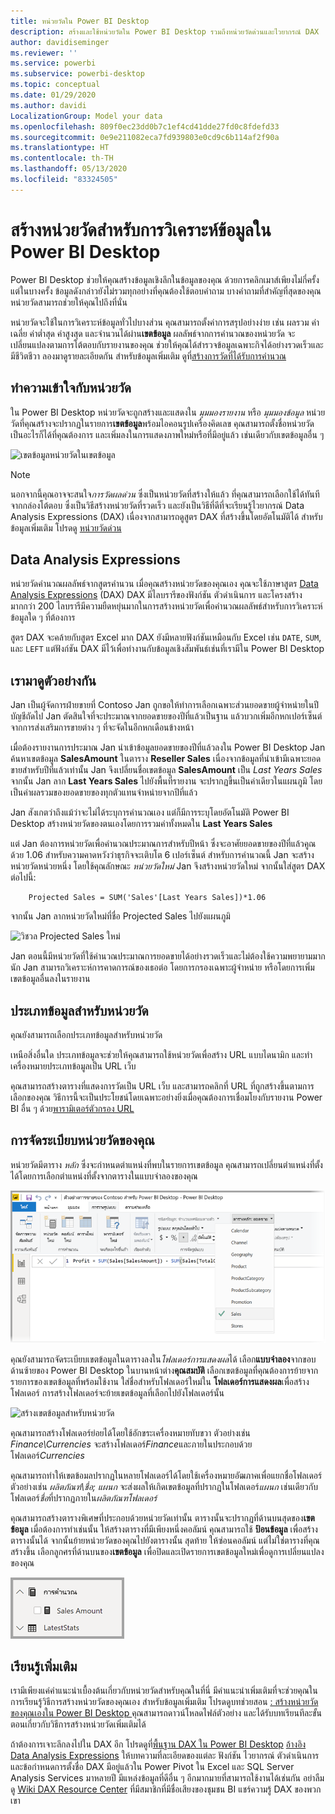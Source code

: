 ```yaml
---
title: หน่วยวัดใน Power BI Desktop
description: สร้างและใช้หน่วยวัดใน Power BI Desktop รวมถึงหน่วยวัดด่วนและไวยากรณ์ DAX
author: davidiseminger
ms.reviewer: ''
ms.service: powerbi
ms.subservice: powerbi-desktop
ms.topic: conceptual
ms.date: 01/29/2020
ms.author: davidi
LocalizationGroup: Model your data
ms.openlocfilehash: 809f0ec23dd0b7c1ef4cd41dde27fd0c8fdefd33
ms.sourcegitcommit: 0e9e211082eca7fd939803e0cd9c6b114af2f90a
ms.translationtype: HT
ms.contentlocale: th-TH
ms.lasthandoff: 05/13/2020
ms.locfileid: "83324505"
---
```

# <a name="create-measures-for-data-analysis-in-power-bi-desktop"></a>สร้างหน่วยวัดสำหรับการวิเคราะห์ข้อมูลใน Power BI Desktop

Power BI Desktop ช่วยให้คุณสร้างข้อมูลเชิงลึกในข้อมูลของคุณ ด้วยการคลิกเมาส์เพียงไม่กี่ครั้ง แต่ในบางครั้ง ข้อมูลดังกล่าวยังไม่รวมทุกอย่างที่คุณต้องใช้ตอบคำถาม บางคำถามที่สำคัญที่สุดของคุณ หน่วยวัดสามารถช่วยให้คุณไปถึงที่นั่น

หน่วยวัดจะใช้ในการวิเคราะห์ข้อมูลทั่วไปบางส่วน คุณสามารถตั้งค่าการสรุปอย่างง่าย เช่น ผลรวม ค่าเฉลี่ย ค่าต่ำสุด ค่าสูงสุด และจำนวนได้ผ่าน**เขตข้อมูล** ผลลัพธ์จากการคำนวณของหน่วยวัด จะเปลี่ยนแปลงตามการโต้ตอบกับรายงานของคุณ ช่วยให้คุณได้สำรวจข้อมูลเฉพาะกิจได้อย่างรวดเร็วและมีชีวิตชีวา ลองมาดูรายละเอียดกัน สำหรับข้อมูลเพิ่มเติม ดูที่[สร้างการวัดที่ได้รับการคำนวณ](/learn/modules/model-data-power-bi/4b-create-calculated-measures)

## <a name="understanding-measures"></a>ทำความเข้าใจกับหน่วยวัด

ใน Power BI Desktop หน่วยวัดจะถูกสร้างและแสดงใน *มุมมองรายงาน* หรือ *มุมมองข้อมูล* หน่วยวัดที่คุณสร้างจะปรากฏในรายการ**เขตข้อมูล**พร้อมไอคอนรูปเครื่องคิดเลข คุณสามารถตั้งชื่อหน่วยวัดเป็นอะไรก็ได้ที่คุณต้องการ และเพิ่มลงในการแสดงภาพใหม่หรือที่มีอยู่แล้ว เช่นเดียวกับเขตข้อมูลอื่น ๆ

![เขตข้อมูลหน่วยวัดในเขตข้อมูล](media/desktop-measures/measuresinpbid_measinfieldlist.png)

> [!NOTE]
> นอกจากนี้คุณอาจจะสนใจ*การวัดผลด่วน* ซึ่งเป็นหน่วยวัดที่สร้างให้แล้ว ที่คุณสามารถเลือกใช้ได้ทันทีจากกล่องโต้ตอบ ซึ่งเป็นวิธีสร้างหน่วยวัดที่รวดเร็ว และยังเป็นวิธีที่ดีที่จะเรียนรู้ไวยากรณ์ Data Analysis Expressions (DAX) เนื่องจากสามารถดูสูตร DAX ที่สร้างขึ้นโดยอัตโนมัติได้ สำหรับข้อมูลเพิ่มเติม โปรดดู [หน่วยวัดด่วน](desktop-quick-measures.md)
> 
> 

## <a name="data-analysis-expressions"></a>Data Analysis Expressions

หน่วยวัดคำนวณผลลัพธ์จากสูตรคำนวน เมื่อคุณสร้างหน่วยวัดของคุณเอง คุณจะใช้ภาษาสูตร [Data Analysis Expressions](/dax/) (DAX) DAX มีไลบรารีของฟังก์ชัน ตัวดำเนินการ และโครงสร้างมากกว่า 200 ไลบรารีมีความยืดหยุ่นมากในการสร้างหน่วยวัดเพื่อคำนวณผลลัพธ์สำหรับการวิเคราะห์ข้อมูลใด ๆ ที่ต้องการ

สูตร DAX จะคล้ายกับสูตร Excel มาก DAX ยังมีหลายฟังก์ชันเหมือนกับ Excel เช่น `DATE`, `SUM`, และ `LEFT` แต่ฟังก์ชัน DAX มีไว้เพื่อทำงานกับข้อมูลเชิงสัมพันธ์เช่นที่เรามีใน Power BI Desktop

## <a name="lets-look-at-an-example"></a>เรามาดูตัวอย่างกัน

Jan เป็นผู้จัดการฝ่ายขายที่ Contoso Jan ถูกขอให้ทำการเลือกเฉพาะส่วนยอดขายผู้จำหน่ายในปีบัญชีถัดไป Jan ตัดสินใจที่จะประมาณจากยอดขายของปีที่แล้วเป็นฐาน แล้วบวกเพิ่มอีกหกเปอร์เซ็นต์จากการส่งเสริมการขายต่าง ๆ ที่จะจัดในอีกหกเดือนข้างหน้า

เมื่อต้องรายงานการประมาณ Jan นำเข้าข้อมูลยอดขายของปีที่แล้วลงใน Power BI Desktop Jan ค้นหาเขตข้อมูล **SalesAmount** ในตาราง **Reseller Sales** เนื่องจากข้อมูลที่นำเข้ามีเฉพาะยอดขายสำหรับปีที่แล้วเท่านั้น Jan จึงเปลี่ยนชื่อเขตข้อมูล **SalesAmount** เป็น *Last Years Sales* จากนั้น Jan ลาก **Last Years Sales** ไปยังพื้นที่รายงาน จะปรากฏขึ้นเป็นค่าเดียวในแผนภูมิ โดยเป็นค่าผลรวมของยอดขายของทุกตัวแทนจำหน่ายจากปีที่แล้ว

Jan สังเกตว่าถึงแม้ว่าจะไม่ได้ระบุการคำนวณเอง แต่ก็มีการระบุโดยอัตโนมัติ Power BI Desktop สร้างหน่วยวัดของตนเองโดยการรวมค่าทั้งหมดใน **Last Years Sales**

แต่ Jan ต้องการหน่วยวัดเพื่อคำนวณประมาณการสำหรับปีหน้า ซึ่งจะอาศัยยอดขายของปีที่แล้วคูณด้วย 1.06 สำหรับความคาดหวังว่าธุรกิจจะเติบโต 6 เปอร์เซ็นต์ สำหรับการคำนวณนี้ Jan จะสร้างหน่วยวัดหน่วยหนึ่ง โดยใช้คุณลักษณะ *หน่วยวัดใหม่* Jan จึงสร้างหน่วยวัดใหม่ จากนั้นใส่สูตร DAX ต่อไปนี้:

```dax
    Projected Sales = SUM('Sales'[Last Years Sales])*1.06
```

จากนั้น Jan ลากหน่วยวัดใหม่ที่ชื่อ Projected Sales ไปยังแผนภูมิ

![วิชวล Projected Sales ใหม่](media/desktop-measures/measuresinpbid_lastyearsales.png)

Jan ตอนนี้มีหน่วยวัดที่ใช้คำนวณประมาณการยอดขายได้อย่างรวดเร็วและไม่ต้องใช้ความพยายามมากนัก Jan สามารถวิเคราะห์การคาดการณ์ของเธอต่อ โดยการกรองเฉพาะผู้จำหน่าย หรือโดยการเพิ่มเขตข้อมูลอื่นลงในรายงาน

## <a name="data-categories-for-measures"></a>ประเภทข้อมูลสำหรับหน่วยวัด

คุณยังสามารถเลือกประเภทข้อมูลสำหรับหน่วยวัด

เหนือสิ่งอื่นใด ประเภทข้อมูลจะช่วยให้คุณสามารถใช้หน่วยวัดเพื่อสร้าง URL แบบไดนามิก และทำเครื่องหมายประเภทข้อมูลเป็น URL เว็บ

คุณสามารถสร้างตารางที่แสดงการวัดเป็น URL เว็บ และสามารถคลิกที่ URL ที่ถูกสร้างขึ้นตามการเลือกของคุณ วิธีการนี้จะเป็นประโยชน์โดยเฉพาะอย่างยิ่งเมื่อคุณต้องการเชื่อมโยงกับรายงาน Power BI อื่น ๆ ด้วย[พารามิเตอร์ตัวกรอง URL](../collaborate-share/service-url-filters.md)

## <a name="organizing-your-measures"></a>การจัดระเบียบหน่วยวัดของคุณ

หน่วยวัดมีตาราง *หลัก* ซึ่งจะกำหนดตำแหน่งที่พบในรายการเขตข้อมูล คุณสามารถเปลี่ยนตำแหน่งที่ตั้งได้โดยการเลือกตำแหน่งที่ตั้งจากตารางในแบบจำลองของคุณ

![เลือกตารางสำหรับหน่วยวัดของคุณ](media/desktop-measures/measures-03.png)

คุณยังสามารถจัดระเบียบเขตข้อมูลในตารางลงใน*โฟลเดอร์การแสดงผล*ได้ เลือก**แบบจำลอง**จากขอบด้านซ้ายของ Power BI Desktop  ในบานหน้าต่าง**คุณสมบัติ** เลือกเขตข้อมูลที่คุณต้องการย้ายจากรายการของเขตข้อมูลที่พร้อมใช้งาน ใส่ชื่อสำหรับโฟลเดอร์ใหม่ใน **โฟลเดอร์การแสดงผล**เพื่อสร้างโฟลเดอร์ การสร้างโฟลเดอร์จะย้ายเขตข้อมูลที่เลือกไปยังโฟลเดอร์นั้น

![สร้างเขตข้อมูลสำหรับหน่วยวัด](media/desktop-measures/measures-04.gif)

คุณสามารถสร้างโฟลเดอร์ย่อยได้โดยใช้อักขระเครื่องหมายทับขวา ตัวอย่างเช่น *Finance\Currencies* จะสร้างโฟลเดอร์*Finance*และภายในประกอบด้วยโฟลเดอร์*Currencies*

คุณสามารถทำให้เขตข้อมลปรากฏในหลายโฟลเดอร์ได้โดยใช้เครื่องหมายอัฒภาคเพื่อแยกชื่อโฟลเดอร์ ตัวอย่างเช่น *ผลิตภัณฑ์\ชื่อ; แผนก* จะส่งผลให้เกิดเขตข้อมูลที่ปรากฏในโฟลเดอร์*แผนก* เช่นเดียวกับโฟลเดอร์*ชื่อ*ที่ปรากฏภายใน*ผลิตภัณฑโฟลเดอร์*

คุณสามารถสร้างตารางพิเศษที่ประกอบด้วยหน่วยวัดเท่านั้น ตารางนั้นจะปรากฏที่ด้านบนสุดของ**เขตข้อมูล** เมื่อต้องการทำเช่นนั้น ให้สร้างตารางที่มีเพียงหนึ่งคอลัมน์ คุณสามารถใช้ **ป้อนข้อมูล** เพื่อสร้างตารางนั้นได้ จากนั้นย้ายหน่วยวัดของคุณไปยังตารางนั้น สุดท้าย ให้ซ่อนคอลัมน์ แต่ไม่ใช่ตารางที่คุณสร้างขึ้น เลือกลูกศรที่ด้านบนของ**เขตข้อมูล** เพื่อปิดและเปิดรายการเขตข้อมูลใหม่เพื่อดูการเปลี่ยนแปลงของคุณ

![จัดระเบียบหน่วยวัดและทำให้หน่วยวัดอยู่ด้านบนสุดของรายการเขตข้อมูลเสมอ](media/desktop-measures/measures-05.png)

## <a name="learn-more"></a>เรียนรู้เพิ่มเติม

เรามีเพียงแค่คำแนะนำเบื้องต้นเกี่ยวกับหน่วยวัดสำหรับคุณในที่นี่  มีคำแนะนำเพิ่มเติมที่จะช่วยคุณในการเรียนรู้วิธีการสร้างหน่วยวัดของคุณเอง สำหรับข้อมูลเพิ่มเติม โปรดดูบทช่วยสอน [:  สร้างหน่วยวัดของคุณเองใน Power BI Desktop ](desktop-tutorial-create-measures.md) คุณสามารถดาวน์โหลดไฟล์ตัวอย่าง และได้รับบทเรียนทีละขั้นตอนเกี่ยวกับวิธีการสร้างหน่วยวัดเพิ่มเติมได้  

ถ้าต้องการเจาะลึกลงไปใน DAX อีก โปรดดูที่[พื้นฐาน DAX ใน Power BI Desktop](desktop-quickstart-learn-dax-basics.md) [อ้างอิง Data Analysis Expressions](/dax/) ให้บทความที่ละเอียดของแต่ละ ฟังก์ชัน ไวยากรณ์ ตัวดำเนินการ และข้อกำหนดการตั้งชื่อ DAX มีอยู่แล้วใน Power Pivot ใน Excel และ SQL Server Analysis Services มาหลายปี มีแหล่งข้อมูลที่ดีอื่น ๆ อีกมากมายที่สามารถใช้งานได้เช่นกัน อย่าลืมดู [Wiki DAX Resource Center](https://social.technet.microsoft.com/wiki/contents/articles/1088.dax-resource-center.aspx) ที่มีสมาชิกที่มีชื่อเสียงของชุมชน BI แชร์ความรู้ DAX ของพวกเขา
